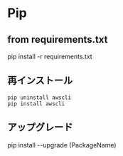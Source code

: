 # Pip

## from requirements.txt
pip install -r requirements.txt

## 再インストール

```
pip uninstall awscli
pip install awscli
```

## アップグレード
pip install --upgrade (PackageName)
